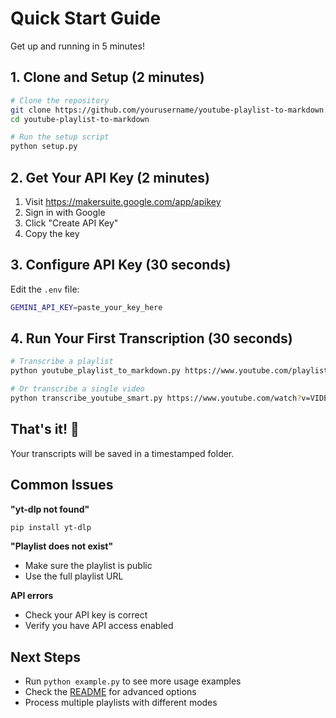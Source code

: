 # Quick Start Guide

Get up and running in 5 minutes!

## 1. Clone and Setup (2 minutes)

```bash
# Clone the repository
git clone https://github.com/yourusername/youtube-playlist-to-markdown.git
cd youtube-playlist-to-markdown

# Run the setup script
python setup.py
```

## 2. Get Your API Key (2 minutes)

1. Visit https://makersuite.google.com/app/apikey
2. Sign in with Google
3. Click "Create API Key"
4. Copy the key

## 3. Configure API Key (30 seconds)

Edit the `.env` file:
```bash
GEMINI_API_KEY=paste_your_key_here
```

## 4. Run Your First Transcription (30 seconds)

```bash
# Transcribe a playlist
python youtube_playlist_to_markdown.py https://www.youtube.com/playlist?list=YOUR_PLAYLIST_ID

# Or transcribe a single video
python transcribe_youtube_smart.py https://www.youtube.com/watch?v=VIDEO_ID
```

## That's it! 🎉

Your transcripts will be saved in a timestamped folder.

## Common Issues

**"yt-dlp not found"**
```bash
pip install yt-dlp
```

**"Playlist does not exist"**
- Make sure the playlist is public
- Use the full playlist URL

**API errors**
- Check your API key is correct
- Verify you have API access enabled

## Next Steps

- Run `python example.py` to see more usage examples
- Check the [README](README.md) for advanced options
- Process multiple playlists with different modes